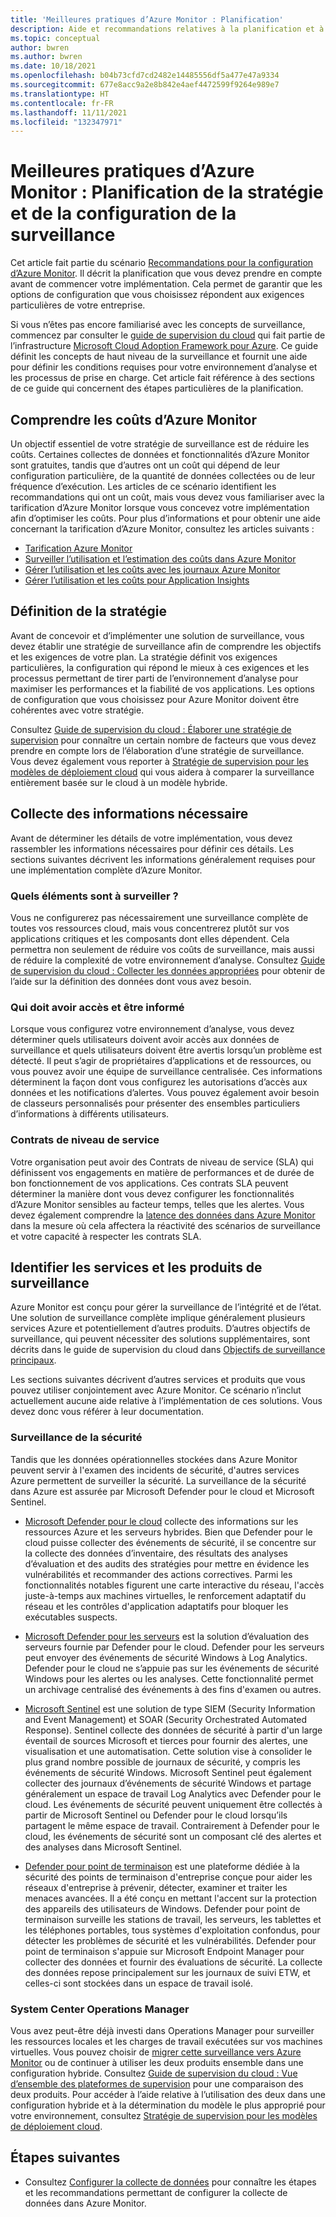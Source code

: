 ```yaml
---
title: 'Meilleures pratiques d’Azure Monitor : Planification'
description: Aide et recommandations relatives à la planification et à la conception avant le déploiement d’Azure Monitor.
ms.topic: conceptual
author: bwren
ms.author: bwren
ms.date: 10/18/2021
ms.openlocfilehash: b04b73cfd7cd2482e14485556df5a477e47a9334
ms.sourcegitcommit: 677e8acc9a2e8b842e4aef4472599f9264e989e7
ms.translationtype: HT
ms.contentlocale: fr-FR
ms.lasthandoff: 11/11/2021
ms.locfileid: "132347971"
---
```

# <a name="azure-monitor-best-practices---planning-your-monitoring-strategy-and-configuration"></a>Meilleures pratiques d’Azure Monitor : Planification de la stratégie et de la configuration de la surveillance
Cet article fait partie du scénario [Recommandations pour la configuration d’Azure Monitor](best-practices.md). Il décrit la planification que vous devez prendre en compte avant de commencer votre implémentation. Cela permet de garantir que les options de configuration que vous choisissez répondent aux exigences particulières de votre entreprise.

Si vous n’êtes pas encore familiarisé avec les concepts de surveillance, commencez par consulter le [guide de supervision du cloud](/azure/cloud-adoption-framework/manage/monitor) qui fait partie de l’infrastructure [Microsoft Cloud Adoption Framework pour Azure](/cloud-adoption-framework/). Ce guide définit les concepts de haut niveau de la surveillance et fournit une aide pour définir les conditions requises pour votre environnement d’analyse et les processus de prise en charge. Cet article fait référence à des sections de ce guide qui concernent des étapes particulières de la planification.
## <a name="understand-azure-monitor-costs"></a>Comprendre les coûts d’Azure Monitor
Un objectif essentiel de votre stratégie de surveillance est de réduire les coûts. Certaines collectes de données et fonctionnalités d’Azure Monitor sont gratuites, tandis que d’autres ont un coût qui dépend de leur configuration particulière, de la quantité de données collectées ou de leur fréquence d’exécution. Les articles de ce scénario identifient les recommandations qui ont un coût, mais vous devez vous familiariser avec la tarification d’Azure Monitor lorsque vous concevez votre implémentation afin d’optimiser les coûts. Pour plus d’informations et pour obtenir une aide concernant la tarification d’Azure Monitor, consultez les articles suivants :

- [Tarification Azure Monitor](https://azure.microsoft.com/pricing/details/monitor/)
- [Surveiller l’utilisation et l’estimation des coûts dans Azure Monitor](usage-estimated-costs.md)
- [Gérer l’utilisation et les coûts avec les journaux Azure Monitor](logs/manage-cost-storage.md)
- [Gérer l’utilisation et les coûts pour Application Insights](app/pricing.md)

## <a name="define-strategy"></a>Définition de la stratégie
Avant de concevoir et d’implémenter une solution de surveillance, vous devez établir une stratégie de surveillance afin de comprendre les objectifs et les exigences de votre plan. La stratégie définit vos exigences particulières, la configuration qui répond le mieux à ces exigences et les processus permettant de tirer parti de l’environnement d’analyse pour maximiser les performances et la fiabilité de vos applications. Les options de configuration que vous choisissez pour Azure Monitor doivent être cohérentes avec votre stratégie.

Consultez [Guide de supervision du cloud : Élaborer une stratégie de supervision](/azure/cloud-adoption-framework/strategy/monitoring-strategy) pour connaître un certain nombre de facteurs que vous devez prendre en compte lors de l’élaboration d’une stratégie de surveillance. Vous devez également vous reporter à [Stratégie de supervision pour les modèles de déploiement cloud](/azure/cloud-adoption-framework/manage/monitor/cloud-models-monitor-overview) qui vous aidera à comparer la surveillance entièrement basée sur le cloud à un modèle hybride. 

## <a name="gather-required-information"></a>Collecte des informations nécessaire
Avant de déterminer les détails de votre implémentation, vous devez rassembler les informations nécessaires pour définir ces détails. Les sections suivantes décrivent les informations généralement requises pour une implémentation complète d’Azure Monitor.

 ### <a name="what-needs-to-be-monitored"></a>Quels éléments sont à surveiller ?
 Vous ne configurerez pas nécessairement une surveillance complète de toutes vos ressources cloud, mais vous concentrerez plutôt sur vos applications critiques et les composants dont elles dépendent. Cela permettra non seulement de réduire vos coûts de surveillance, mais aussi de réduire la complexité de votre environnement d’analyse. Consultez [Guide de supervision du cloud : Collecter les données appropriées](/azure/cloud-adoption-framework/manage/monitor/data-collection) pour obtenir de l’aide sur la définition des données dont vous avez besoin.

### <a name="who-needs-to-have-access-and-be-notified"></a>Qui doit avoir accès et être informé
Lorsque vous configurez votre environnement d’analyse, vous devez déterminer quels utilisateurs doivent avoir accès aux données de surveillance et quels utilisateurs doivent être avertis lorsqu’un problème est détecté. Il peut s’agir de propriétaires d’applications et de ressources, ou vous pouvez avoir une équipe de surveillance centralisée. Ces informations déterminent la façon dont vous configurez les autorisations d’accès aux données et les notifications d’alertes. Vous pouvez également avoir besoin de classeurs personnalisés pour présenter des ensembles particuliers d’informations à différents utilisateurs.

### <a name="service-level-agreements"></a>Contrats de niveau de service 
Votre organisation peut avoir des Contrats de niveau de service (SLA) qui définissent vos engagements en matière de performances et de durée de bon fonctionnement de vos applications. Ces contrats SLA peuvent déterminer la manière dont vous devez configurer les fonctionnalités d’Azure Monitor sensibles au facteur temps, telles que les alertes. Vous devez également comprendre la [latence des données dans Azure Monitor](logs/data-ingestion-time.md) dans la mesure où cela affectera la réactivité des scénarios de surveillance et votre capacité à respecter les contrats SLA.

## <a name="identify-monitoring-services-and-products"></a>Identifier les services et les produits de surveillance
Azure Monitor est conçu pour gérer la surveillance de l’intégrité et de l’état. Une solution de surveillance complète implique généralement plusieurs services Azure et potentiellement d’autres produits. D’autres objectifs de surveillance, qui peuvent nécessiter des solutions supplémentaires, sont décrits dans le guide de supervision du cloud dans [Objectifs de surveillance principaux](/azure/cloud-adoption-framework/strategy/monitoring-strategy#formulate-monitoring-requirements). 

Les sections suivantes décrivent d’autres services et produits que vous pouvez utiliser conjointement avec Azure Monitor. Ce scénario n’inclut actuellement aucune aide relative à l’implémentation de ces solutions. Vous devez donc vous référer à leur documentation.

### <a name="security-monitoring"></a>Surveillance de la sécurité
Tandis que les données opérationnelles stockées dans Azure Monitor peuvent servir à l'examen des incidents de sécurité, d'autres services Azure permettent de surveiller la sécurité. La surveillance de la sécurité dans Azure est assurée par Microsoft Defender pour le cloud et Microsoft Sentinel.

- [Microsoft Defender pour le cloud](../security-center/security-center-introduction.md) collecte des informations sur les ressources Azure et les serveurs hybrides. Bien que Defender pour le cloud puisse collecter des événements de sécurité, il se concentre sur la collecte des données d’inventaire, des résultats des analyses d’évaluation et des audits des stratégies pour mettre en évidence les vulnérabilités et recommander des actions correctives. Parmi les fonctionnalités notables figurent une carte interactive du réseau, l'accès juste-à-temps aux machines virtuelles, le renforcement adaptatif du réseau et les contrôles d'application adaptatifs pour bloquer les exécutables suspects.

- [Microsoft Defender pour les serveurs](../security-center/azure-defender.md) est la solution d’évaluation des serveurs fournie par Defender pour le cloud. Defender pour les serveurs peut envoyer des événements de sécurité Windows à Log Analytics. Defender pour le cloud ne s’appuie pas sur les événements de sécurité Windows pour les alertes ou les analyses. Cette fonctionnalité permet un archivage centralisé des événements à des fins d'examen ou autres.

- [Microsoft Sentinel](../sentinel/overview.md) est une solution de type SIEM (Security Information and Event Management) et SOAR (Security Orchestrated Automated Response). Sentinel collecte des données de sécurité à partir d'un large éventail de sources Microsoft et tierces pour fournir des alertes, une visualisation et une automatisation. Cette solution vise à consolider le plus grand nombre possible de journaux de sécurité, y compris les événements de sécurité Windows. Microsoft Sentinel peut également collecter des journaux d’événements de sécurité Windows et partage généralement un espace de travail Log Analytics avec Defender pour le cloud. Les événements de sécurité peuvent uniquement être collectés à partir de Microsoft Sentinel ou Defender pour le cloud lorsqu’ils partagent le même espace de travail. Contrairement à Defender pour le cloud, les événements de sécurité sont un composant clé des alertes et des analyses dans Microsoft Sentinel.

- [Defender pour point de terminaison](/microsoft-365/security/defender-endpoint/microsoft-defender-endpoint) est une plateforme dédiée à la sécurité des points de terminaison d'entreprise conçue pour aider les réseaux d'entreprise à prévenir, détecter, examiner et traiter les menaces avancées. Il a été conçu en mettant l'accent sur la protection des appareils des utilisateurs de Windows. Defender pour point de terminaison surveille les stations de travail, les serveurs, les tablettes et les téléphones portables, tous systèmes d'exploitation confondus, pour détecter les problèmes de sécurité et les vulnérabilités. Defender pour point de terminaison s'appuie sur Microsoft Endpoint Manager pour collecter des données et fournir des évaluations de sécurité. La collecte des données repose principalement sur les journaux de suivi ETW, et celles-ci sont stockées dans un espace de travail isolé.


### <a name="system-center-operations-manager"></a>System Center Operations Manager
Vous avez peut-être déjà investi dans Operations Manager pour surveiller les ressources locales et les charges de travail exécutées sur vos machines virtuelles. Vous pouvez choisir de [migrer cette surveillance vers Azure Monitor](azure-monitor-operations-manager.md) ou de continuer à utiliser les deux produits ensemble dans une configuration hybride. Consultez [Guide de supervision du cloud : Vue d’ensemble des plateformes de supervision](/azure/cloud-adoption-framework/manage/monitor/platform-overview) pour une comparaison des deux produits. Pour accéder à l’aide relative à l’utilisation des deux dans une configuration hybride et à la détermination du modèle le plus approprié pour votre environnement, consultez [Stratégie de supervision pour les modèles de déploiement cloud](/azure/cloud-adoption-framework/manage/monitor/cloud-models-monitor-overview).



## <a name="next-steps"></a>Étapes suivantes

- Consultez [Configurer la collecte de données](best-practices-data-collection.md) pour connaître les étapes et les recommandations permettant de configurer la collecte de données dans Azure Monitor.
